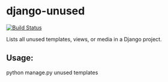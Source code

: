 # django-unused

[![Build Status](https://travis-ci.org/ticalcster/django-unused.svg?branch=master)](https://travis-ci.org/ticalcster/django-unused)

Lists all unused templates, views, or media in a Django project.

## Usage:
python manage.py unused templates